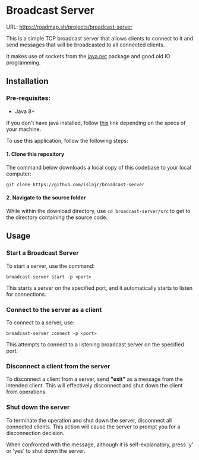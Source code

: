 # Broadcast Server

URL: https://roadmap.sh/projects/broadcast-server

This is a simple TCP broadcast server that allows clients to connect to it and send messages that will be broadcasted to all connected clients.

It makes use of sockets from the [java.net](https://docs.oracle.com/javase/8/docs/api/java/net/package-summary.html) package and good old IO programming.

## Installation

### Pre-requisites:
- Java 8+

If you don't have java installed, follow [this](https://www.java.com/en/download/manual.jsp) link depending on the specs of your machine.

To use this application, follow the following steps:

#### **1. Clone this repository**
    
The command below downloads a local copy of this codebase to your local computer:

    git clone https://github.com/islajr/broadcast-server


#### **2. Navigate to the source folder**

While within the download directory, use `cd broadcast-server/src` to get to the directory containing the source code.

## Usage

### **Start a Broadcast Server**

To start a server, use the command:

    broadcast-server start -p <port>

This starts a server on the specified port, and it automatically starts to listen for connections.

### **Connect to the server as a client**

To connect to a server, use:

    broadcast-server connect -p <port>

This attempts to connect to a listening broadcast server on the specified port.

### **Disconnect a client from the server**

To disconnect a client from a server, send **"exit"** as a message from the intended client. This will effectively disconnect and shut down the client from operations.

### **Shut down the server**

To terminate the operation and shut down the server, disconnect all connected clients. 
This action will cause the server to prompt you for a disconnection decision.

When confronted with the message, although it is self-explanatory, press 'y' or 'yes' to shut down the server.

